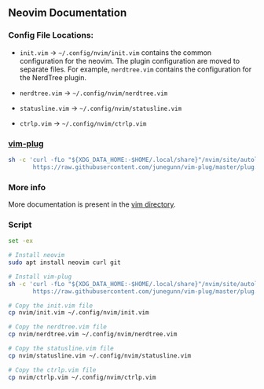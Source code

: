 ## Neovim Documentation

### Config File Locations:
- `init.vim` -> `~/.config/nvim/init.vim`
  contains the common configuration for the neovim. The plugin configuration are moved to separate files. For example, `nerdtree.vim` contains the configuration for the NerdTree plugin. 

- `nerdtree.vim` -> `~/.config/nvim/nerdtree.vim`
- `statusline.vim` -> `~/.config/nvim/statusline.vim`
- `ctrlp.vim` -> `~/.config/nvim/ctrlp.vim`


### [vim-plug](https://github.com/junegunn/vim-plug)

```bash
sh -c 'curl -fLo "${XDG_DATA_HOME:-$HOME/.local/share}"/nvim/site/autoload/plug.vim --create-dirs \
       https://raw.githubusercontent.com/junegunn/vim-plug/master/plug.vim'
```

### More info

More documentation is present in the [vim directory](../../vim).

### Script

```bash
set -ex

# Install neovim
sudo apt install neovim curl git

# Install vim-plug
sh -c 'curl -fLo "${XDG_DATA_HOME:-$HOME/.local/share}"/nvim/site/autoload/plug.vim --create-dirs \
       https://raw.githubusercontent.com/junegunn/vim-plug/master/plug.vim'

# Copy the init.vim file
cp nvim/init.vim ~/.config/nvim/init.vim

# Copy the nerdtree.vim file
cp nvim/nerdtree.vim ~/.config/nvim/nerdtree.vim

# Copy the statusline.vim file
cp nvim/statusline.vim ~/.config/nvim/statusline.vim

# Copy the ctrlp.vim file
cp nvim/ctrlp.vim ~/.config/nvim/ctrlp.vim
```
